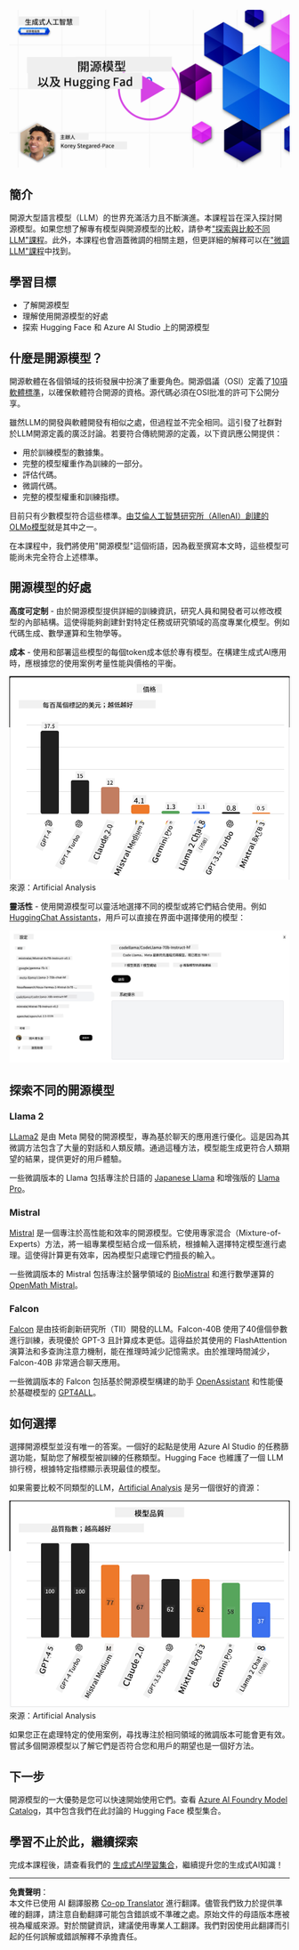 <!--
CO_OP_TRANSLATOR_METADATA:
{
  "original_hash": "a8b2d4bb727c877ebf9edff8623d16b9",
  "translation_date": "2025-09-06T10:13:03+00:00",
  "source_file": "16-open-source-models/README.md",
  "language_code": "tw"
}
-->
[![開源模型](../../../translated_images/16-lesson-banner.6b56555e8404fda1716382db4832cecbe616ccd764de381f0af6cfd694d05f74.tw.png)](https://aka.ms/gen-ai-lesson16-gh?WT.mc_id=academic-105485-koreyst)

## 簡介

開源大型語言模型（LLM）的世界充滿活力且不斷演進。本課程旨在深入探討開源模型。如果您想了解專有模型與開源模型的比較，請參考["探索與比較不同LLM"課程](../02-exploring-and-comparing-different-llms/README.md?WT.mc_id=academic-105485-koreyst)。此外，本課程也會涵蓋微調的相關主題，但更詳細的解釋可以在["微調LLM"課程](../18-fine-tuning/README.md?WT.mc_id=academic-105485-koreyst)中找到。

## 學習目標

- 了解開源模型
- 理解使用開源模型的好處
- 探索 Hugging Face 和 Azure AI Studio 上的開源模型

## 什麼是開源模型？

開源軟體在各個領域的技術發展中扮演了重要角色。開源倡議（OSI）定義了[10項軟體標準](https://web.archive.org/web/20241126001143/https://opensource.org/osd?WT.mc_id=academic-105485-koreyst)，以確保軟體符合開源的資格。源代碼必須在OSI批准的許可下公開分享。

雖然LLM的開發與軟體開發有相似之處，但過程並不完全相同。這引發了社群對於LLM開源定義的廣泛討論。若要符合傳統開源的定義，以下資訊應公開提供：

- 用於訓練模型的數據集。
- 完整的模型權重作為訓練的一部分。
- 評估代碼。
- 微調代碼。
- 完整的模型權重和訓練指標。

目前只有少數模型符合這些標準。[由艾倫人工智慧研究所（AllenAI）創建的OLMo模型](https://huggingface.co/allenai/OLMo-7B?WT.mc_id=academic-105485-koreyst)就是其中之一。

在本課程中，我們將使用"開源模型"這個術語，因為截至撰寫本文時，這些模型可能尚未完全符合上述標準。

## 開源模型的好處

**高度可定制** - 由於開源模型提供詳細的訓練資訊，研究人員和開發者可以修改模型的內部結構。這使得能夠創建針對特定任務或研究領域的高度專業化模型。例如代碼生成、數學運算和生物學等。

**成本** - 使用和部署這些模型的每個token成本低於專有模型。在構建生成式AI應用時，應根據您的使用案例考量性能與價格的平衡。

![模型成本](../../../translated_images/model-price.3f5a3e4d32ae00b465325159e1f4ebe7b5861e95117518c6bfc37fe842950687.tw.png)  
來源：Artificial Analysis

**靈活性** - 使用開源模型可以靈活地選擇不同的模型或將它們結合使用。例如 [HuggingChat Assistants](https://huggingface.co/chat?WT.mc_id=academic-105485-koreyst)，用戶可以直接在界面中選擇使用的模型：

![選擇模型](../../../translated_images/choose-model.f095d15bbac922141591fd4fac586dc8d25e69b42abf305d441b84c238e293f2.tw.png)

## 探索不同的開源模型

### Llama 2

[LLama2](https://huggingface.co/meta-llama?WT.mc_id=academic-105485-koreyst) 是由 Meta 開發的開源模型，專為基於聊天的應用進行優化。這是因為其微調方法包含了大量的對話和人類反饋。通過這種方法，模型能生成更符合人類期望的結果，提供更好的用戶體驗。

一些微調版本的 Llama 包括專注於日語的 [Japanese Llama](https://huggingface.co/elyza/ELYZA-japanese-Llama-2-7b?WT.mc_id=academic-105485-koreyst) 和增強版的 [Llama Pro](https://huggingface.co/TencentARC/LLaMA-Pro-8B?WT.mc_id=academic-105485-koreyst)。

### Mistral

[Mistral](https://huggingface.co/mistralai?WT.mc_id=academic-105485-koreyst) 是一個專注於高性能和效率的開源模型。它使用專家混合（Mixture-of-Experts）方法，將一組專業模型結合成一個系統，根據輸入選擇特定模型進行處理。這使得計算更有效率，因為模型只處理它們擅長的輸入。

一些微調版本的 Mistral 包括專注於醫學領域的 [BioMistral](https://huggingface.co/BioMistral/BioMistral-7B?text=Mon+nom+est+Thomas+et+mon+principal?WT.mc_id=academic-105485-koreyst) 和進行數學運算的 [OpenMath Mistral](https://huggingface.co/nvidia/OpenMath-Mistral-7B-v0.1-hf?WT.mc_id=academic-105485-koreyst)。

### Falcon

[Falcon](https://huggingface.co/tiiuae?WT.mc_id=academic-105485-koreyst) 是由技術創新研究所（TII）開發的LLM。Falcon-40B 使用了40億個參數進行訓練，表現優於 GPT-3 且計算成本更低。這得益於其使用的 FlashAttention 演算法和多查詢注意力機制，能在推理時減少記憶需求。由於推理時間減少，Falcon-40B 非常適合聊天應用。

一些微調版本的 Falcon 包括基於開源模型構建的助手 [OpenAssistant](https://huggingface.co/OpenAssistant/falcon-40b-sft-top1-560?WT.mc_id=academic-105485-koreyst) 和性能優於基礎模型的 [GPT4ALL](https://huggingface.co/nomic-ai/gpt4all-falcon?WT.mc_id=academic-105485-koreyst)。

## 如何選擇

選擇開源模型並沒有唯一的答案。一個好的起點是使用 Azure AI Studio 的任務篩選功能，幫助您了解模型被訓練的任務類型。Hugging Face 也維護了一個 LLM 排行榜，根據特定指標顯示表現最佳的模型。

如果需要比較不同類型的LLM，[Artificial Analysis](https://artificialanalysis.ai/?WT.mc_id=academic-105485-koreyst) 是另一個很好的資源：

![模型質量](../../../translated_images/model-quality.aaae1c22e00f7ee1cd9dc186c611ac6ca6627eabd19e5364dce9e216d25ae8a5.tw.png)  
來源：Artificial Analysis

如果您正在處理特定的使用案例，尋找專注於相同領域的微調版本可能會更有效。嘗試多個開源模型以了解它們是否符合您和用戶的期望也是一個好方法。

## 下一步

開源模型的一大優勢是您可以快速開始使用它們。查看 [Azure AI Foundry Model Catalog](https://ai.azure.com?WT.mc_id=academic-105485-koreyst)，其中包含我們在此討論的 Hugging Face 模型集合。

## 學習不止於此，繼續探索

完成本課程後，請查看我們的 [生成式AI學習集合](https://aka.ms/genai-collection?WT.mc_id=academic-105485-koreyst)，繼續提升您的生成式AI知識！

---

**免責聲明**：  
本文件已使用 AI 翻譯服務 [Co-op Translator](https://github.com/Azure/co-op-translator) 進行翻譯。儘管我們致力於提供準確的翻譯，請注意自動翻譯可能包含錯誤或不準確之處。原始文件的母語版本應被視為權威來源。對於關鍵資訊，建議使用專業人工翻譯。我們對因使用此翻譯而引起的任何誤解或錯誤解釋不承擔責任。